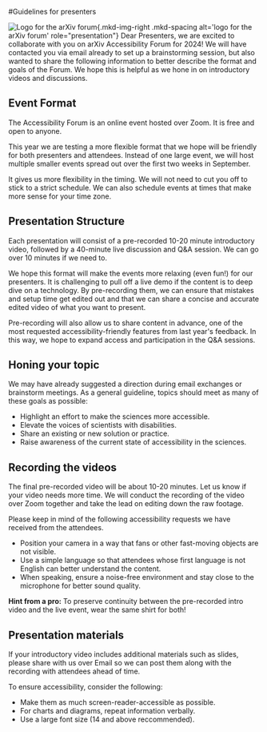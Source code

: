 #Guidelines for presenters

![Logo for the arXiv forum](../../assets/arxiv-forum-logo-full-2024.svg){.mkd-img-right .mkd-spacing alt='logo for the arXiv forum' role="presentation"}
Dear Presenters, we are excited to collaborate with you on arXiv Accessibility Forum for 2024! We will have contacted you via email already to set up a brainstorming session, but also wanted to share the following information to better describe the format and goals of the Forum. We hope this is helpful as we hone in on introductory videos and discussions.

## Event Format
The Accessibility Forum is an online event hosted over Zoom. It is free and open to anyone.

This year we are testing a more flexible format that we hope will be friendly for both presenters and attendees. Instead of one large event, we will host multiple smaller events spread out over the first two weeks in September. 

It gives us more flexibility in the timing. We will not need to cut you off to stick to a strict schedule. We can also schedule events at times that make more sense for your time zone.

## Presentation Structure
Each presentation will consist of a pre-recorded 10-20 minute introductory video, followed by a 40-minute live discussion and Q&A session. We can go over 10 minutes if we need to. 

We hope this format will make the events more relaxing (even fun!) for our presenters. It is challenging to pull off a live demo if the content is to deep dive on a technology. By pre-recording them, we can ensure that mistakes and setup time get edited out and that we can share a concise and accurate edited video of what you want to present.

Pre-recording will also allow us to share content in advance, one of the most requested accessibility-friendly features from last year's feedback. In this way, we hope to expand access and participation in the Q&A sessions.

## Honing your topic
We may have already suggested a direction during email exchanges or brainstorm meetings. As a general guideline, topics should meet as many of these goals as possible:

- Highlight an effort to make the sciences more accessible.
- Elevate the voices of scientists with disabilities.
- Share an existing or new solution or practice.
- Raise awareness of the current state of accessibility in the sciences.

## Recording the videos
The final pre-recorded video will be about 10-20 minutes. Let us know if your video needs more time. We will conduct the recording of the video over Zoom together and take the lead on editing down the raw footage.

Please keep in mind of the following accessibility requests we have received from the attendees. 

- Position your camera in a way that fans or other fast-moving objects are not visible. 
- Use a simple language so that attendees whose first language is not English can better understand the content.
- When speaking, ensure a noise-free environment and stay close to the microphone for better sound quality. 

**Hint from a pro:** To preserve continuity between the pre-recorded intro video and the live event, wear the same shirt for both!

## Presentation materials
If your introductory video includes additional materials such as slides, please share with us over Email so we can post them along with the recording with attendees ahead of time. 

To ensure accessibility, consider the following:

- Make them as much screen-reader-accessible as possible.
- For charts and diagrams, repeat information verbally.
- Use a large font size (14 and above reccommended).

